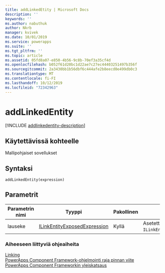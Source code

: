 ```yaml
---
title: addLinkedEtity | Microsoft Docs
description: ''
keywords: ''
ms.author: nabuthuk
author: Nkrb
manager: kvivek
ms.date: 10/01/2019
ms.service: powerapps
ms.suite: ''
ms.tgt_pltfrm: ''
ms.topic: article
ms.assetid: 05fd8a07-e850-4b56-9c8b-70ef3a35cf4d
ms.openlocfilehash: b052f61d20bc1d22ae7c27ec44403251497b356f
ms.sourcegitcommit: 2a3430bb1b56dbf6c444afe2b8eecd0e499db0c3
ms.translationtype: MT
ms.contentlocale: fi-FI
ms.lasthandoff: 10/12/2019
ms.locfileid: "72342963"
---
```

# <a name="addlinkedentity"></a>addLinkedEntity

[!INCLUDE [addlinkedentity-description](includes/addlinkedentity-description.md)]

## <a name="available-for"></a>Käytettävissä kohteelle 

Mallipohjaiset sovellukset

## <a name="syntax"></a>Syntaksi

`addLinkedEntity(expression)`

## <a name="parameters"></a>Parametrit

| Parametrin nimi|Tyyppi|Pakollinen|Kuvaus|
| ------------- |----|--------|-----------|
|lauseke|[ILinkEntityExposedExpression](../ilinkentityexposedexpression.md)|Kyllä|Asetettava `ILinkEntityExposedExpression`.|

### <a name="related-topics"></a>Aiheeseen liittyviä ohjeaiheita

[Linking](../linking.md)<br/>
[PowerApps Component Framework-ohjelmointi raja pinnan viite](../../reference/index.md)<br/>
[PowerApps Component Frameworkin yleiskatsaus](../../overview.md)